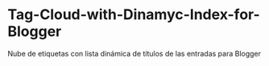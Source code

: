 Tag-Cloud-with-Dinamyc-Index-for-Blogger
========================================

Nube de etiquetas con lista dinámica de títulos de las entradas para Blogger

